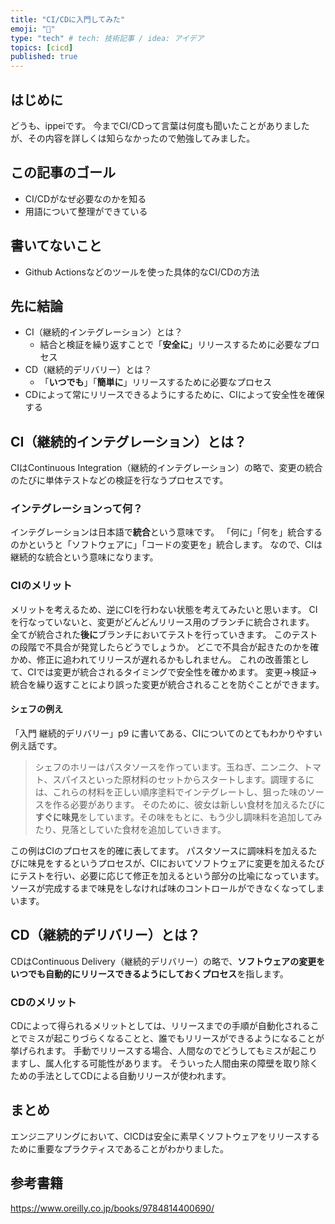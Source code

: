 ```yaml
---
title: "CI/CDに入門してみた"
emoji: "💬"
type: "tech" # tech: 技術記事 / idea: アイデア
topics: [cicd]
published: true
---
```

## はじめに
どうも、ippeiです。
今までCI/CDって言葉は何度も聞いたことがありましたが、その内容を詳しくは知らなかったので勉強してみました。
## この記事のゴール
- CI/CDがなぜ必要なのかを知る
- 用語について整理ができている
## 書いてないこと
- Github Actionsなどのツールを使った具体的なCI/CDの方法
## 先に結論
- CI（継続的インテグレーション）とは？
  - 結合と検証を繰り返すことで「**安全に**」リリースするために必要なプロセス
- CD（継続的デリバリー）とは？
  - 「**いつでも**」「**簡単に**」リリースするために必要なプロセス
- CDによって常にリリースできるようにするために、CIによって安全性を確保する
## CI（継続的インテグレーション）とは？
CIはContinuous Integration（継続的インテグレーション）の略で、変更の統合のたびに単体テストなどの検証を行なうプロセスです。
### インテグレーションって何？
インテグレーションは日本語で**統合**という意味です。
「何に」「何を」統合するのかというと「ソフトウェアに」「コードの変更を」統合します。
なので、CIは継続的な統合という意味になります。
### CIのメリット
メリットを考えるため、逆にCIを行わない状態を考えてみたいと思います。
CIを行なっていないと、変更がどんどんリリース用のブランチに統合されます。
全てが統合された**後に**ブランチにおいてテストを行っていきます。
このテストの段階で不具合が発覚したらどうでしょうか。
どこで不具合が起きたのかを確かめ、修正に追われてリリースが遅れるかもしれません。
これの改善策として、CIでは変更が統合されるタイミングで安全性を確かめます。
変更→検証→統合を繰り返すことにより誤った変更が統合されることを防ぐことができます。
#### シェフの例え
「入門 継続的デリバリー」p9 に書いてある、CIについてのとてもわかりやすい例え話です。
> シェフのホリーはパスタソースを作っています。玉ねぎ、ニンニク、トマト、スパイスといった原材料のセットからスタートします。調理するには、これらの材料を正しい順序塗料でインテグレートし、狙った味のソースを作る必要があります。
> そのために、彼女は新しい食材を加えるたびに**すぐに味見**をしています。その味をもとに、もう少し調味料を追加してみたり、見落としていた食材を追加していきます。

この例はCIのプロセスを的確に表してます。
パスタソースに調味料を加えるたびに味見をするというプロセスが、CIにおいてソフトウェアに変更を加えるたびにテストを行い、必要に応じて修正を加えるという部分の比喩になっています。
ソースが完成するまで味見をしなければ味のコントロールができなくなってしまいます。
## CD（継続的デリバリー）とは？
CDはContinuous Delivery（継続的デリバリー）の略で、**ソフトウェアの変更をいつでも自動的にリリースできるようにしておくプロセス**を指します。
### CDのメリット
CDによって得られるメリットとしては、リリースまでの手順が自動化されることでミスが起こりづらくなることと、誰でもリリースができるようになることが挙げられます。
手動でリリースする場合、人間なのでどうしてもミスが起こりますし、属人化する可能性があります。
そういった人間由来の障壁を取り除くための手法としてCDによる自動リリースが使われます。
## まとめ
エンジニアリングにおいて、CICDは安全に素早くソフトウェアをリリースするために重要なプラクティスであることがわかりました。
## 参考書籍
https://www.oreilly.co.jp/books/9784814400690/